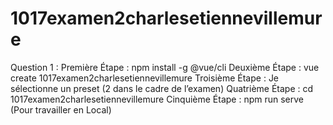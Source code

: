 # 1017examen2charlesetiennevillemure

Question 1 : Première Étape : npm install -g @vue/cli
Deuxième Étape : vue create 1017examen2charlesetiennevillemure
Troisième Étape : Je sélectionne un preset (2 dans le cadre de l’examen)
Quatrième Étape : cd 1017examen2charlesetiennevillemure
Cinquième Étape : npm run serve (Pour travailler en Local)
